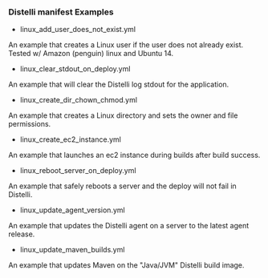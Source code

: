 ### Distelli manifest Examples


* linux_add_user_does_not_exist.yml

An example that creates a Linux user if the user does not already exist. Tested w/ Amazon (penguin) linux and Ubuntu 14.


* linux_clear_stdout_on_deploy.yml

An example that will clear the Distelli log stdout for the application.


* linux_create_dir_chown_chmod.yml

An example that creates a Linux directory and sets the owner and file permissions.


* linux_create_ec2_instance.yml

An example that launches an ec2 instance during builds after build success.


* linux_reboot_server_on_deploy.yml

An example that safely reboots a server and the deploy will not fail in Distelli.


* linux_update_agent_version.yml

An example that updates the Distelli agent on a server to the latest agent release.

* linux_update_maven_builds.yml

An example that updates Maven on the "Java/JVM" Distelli build image.
